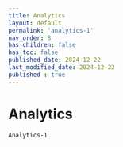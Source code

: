 ```yaml
---
title: Analytics
layout: default
permalink: 'analytics-1'
nav_order: 8
has_children: false
has_toc: false
published_date: 2024-12-22
last_modified_date: 2024-12-22
published : true
---
```


# Analytics

`Analytics-1`<br>